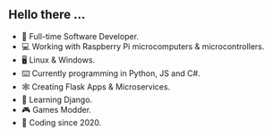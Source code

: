 ## Hello there ...

- :briefcase: Full-time Software Developer.
- :computer: Working with Raspberry Pi microcomputers & microcontrollers.
- :desktop_computer: Linux & Windows.
- :keyboard: Currently programming in Python, JS and C#.
- :spider_web: Creating Flask Apps & Microservices.
- :unicorn: Learning Django.
- :video_game: Games Modder.
- :calendar: Coding since 2020.
